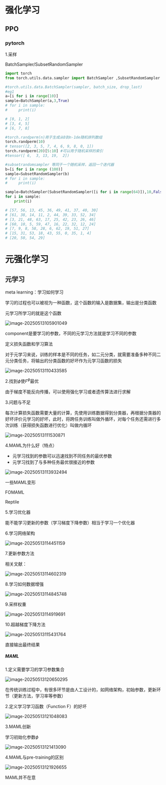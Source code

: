 # 强化学习

## PPO

### pytorch

1.采样

BatchSampler/SubsetRandomSampler

```py
import torch
from torch.utils.data.sampler import BatchSampler ,SubsetRandomSampler

#torch.utils.data.BatchSampler(sampler, batch_size, drop_last)
#eg1
a=[i for i in range(10)]
sample=BatchSampler(a,3,True)
# for i in sample:
#     print(i)

# [0, 1, 2]
# [3, 4, 5]
# [6, 7, 8]

#torch.randperm(n)用于生成从0到n-1de随机排列数组
torch.randperm(10) 
# tensor([2, 3, 5, 7, 4, 6, 9, 8, 0, 1])
torch.randperm(20)[5:10] #可以用于随机采样的索引
#tensor([ 6,  3, 13, 19,  2])

#subsetrandomsampler 等同于一个随机采样，返回一个迭代器
b=[i for i in range (100)]
sample=SubsetRandomSampler(b)
# for i in sample:
#     print(i)

sample=BatchSampler(SubsetRandomSampler([i for i in range(64)]),10,False)
for i in sample:
    print(i)

# [57, 56, 13, 45, 36, 49, 41, 37, 40, 30]
# [61, 38, 14, 11, 2, 44, 39, 33, 52, 34]
# [3, 21, 48, 63, 17, 25, 42, 23, 26, 46]
# [60, 10, 5, 59, 47, 16, 22, 32, 12, 24]
# [7, 9, 8, 58, 28, 6, 62, 19, 51, 27]
# [15, 31, 53, 18, 43, 55, 0, 35, 1, 4]
# [20, 50, 54, 29]
```



# 元强化学习

## 元学习

meta learning：学习如何学习

学习的过程也可以被视为一种函数，这个函数的输入是数据集，输出是分类函数

元学习所学习的就是这个函数

![image-20250513105901049](强化学习.assets/image-20250513105901049.png)

component是要学习的参数，不同的元学习方法就是学习不同的参数

定义损失函数和学习算法

对于元学习来说，训练的样本是不同的任务，如二元分类，就需要准备多种不同二元分类任务，将输出的分类函数的好坏作为元学习函数的损失

![image-20250513110433585](强化学习.assets/image-20250513110433585.png)

2.找到$\phi$使$F^\phi$最优

由于梯度不能反向传播，可以使用强化学习或者遗传算法进行求解





3.问题与不足

每次计算损失函数需要大量的计算，先使用训练数据得到分类器，再根据分类器的好坏评价元学习的好坏，此时，将跨任务训练叫做外循环，对每个任务还需进行多次训练（获得损失函数进行优化）叫做内循环

![image-20250513111530871](强化学习.assets/image-20250513111530871.png)



4.MAML为什么好（特点）

- 元学习找到的参数可以迅速找到不同任务的最优参数
- 元学习找到了与多种任务最优很接近的参数

![image-20250513113932494](强化学习.assets/image-20250513113932494.png)

一些MAML变形

FOMAML

Reptile

 5.学习优化器

能不能学习更新的参数（学习梯度下降参数）相当于学习一个优化器



6.学习网络架构

![image-20250513114451159](强化学习.assets/image-20250513114451159.png)



7.更新参数方法

相关文献：

![image-20250513114602319](强化学习.assets/image-20250513114602319.png)



8.学习如何数据增强

![image-20250513114845748](强化学习.assets/image-20250513114845748.png)



9.采样权重

![image-20250513114919691](强化学习.assets/image-20250513114919691-7108163.png)



10.超越梯度下降方法

![image-20250513115431764](强化学习.assets/image-20250513115431764.png)

直接输出最终结果





##### MAML

1.定义需要学习的学习参数集合

![image-20250513120650295](强化学习.assets/image-20250513120650295.png)

在传统训练过程中，有很多环节是由人工设计的，如网络架构，初始参数，更新环节（更新方法，学习率等参数）

2.定义学习学习函数（Function F）的好坏

![image-20250513121048083](强化学习.assets/image-20250513121048083.png)





3.MAML创新

学习初始化参数$\phi$

![image-20250513121413090](强化学习.assets/image-20250513121413090-7109655.png)



4.MAML与pre-training的区别

![image-20250513121926655](强化学习.assets/image-20250513121926655.png)

MAML并不在意





























